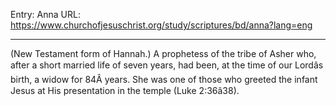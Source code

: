 Entry: Anna
URL: https://www.churchofjesuschrist.org/study/scriptures/bd/anna?lang=eng

---

(New Testament form of Hannah.) A prophetess of the tribe of Asher who, after a short married life of seven years, had been, at the time of our Lordâs birth, a widow for 84Â years. She was one of those who greeted the infant Jesus at His presentation in the temple (Luke 2:36â38).
